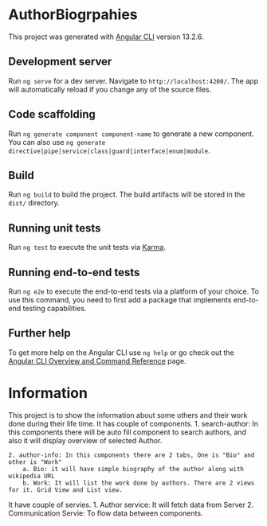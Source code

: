 # AuthorBiogrpahies

This project was generated with [Angular CLI](https://github.com/angular/angular-cli) version 13.2.6.

## Development server

Run `ng serve` for a dev server. Navigate to `http://localhost:4200/`. The app will automatically reload if you change any of the source files.

## Code scaffolding

Run `ng generate component component-name` to generate a new component. You can also use `ng generate directive|pipe|service|class|guard|interface|enum|module`.

## Build

Run `ng build` to build the project. The build artifacts will be stored in the `dist/` directory.

## Running unit tests

Run `ng test` to execute the unit tests via [Karma](https://karma-runner.github.io).

## Running end-to-end tests

Run `ng e2e` to execute the end-to-end tests via a platform of your choice. To use this command, you need to first add a package that implements end-to-end testing capabilities.

## Further help

To get more help on the Angular CLI use `ng help` or go check out the [Angular CLI Overview and Command Reference](https://angular.io/cli) page.
# Information

This project is to show the information about some others and their work done during their life time.
It has couple of components.
    1. search-author: In this components there will be auto fill component to search authors, and also it will display overview of selected Author.

    2. author-info: In this components there are 2 tabs, One is "Bio" and other is "Work" 
        a. Bio: it will have simple biography of the author along with wikipedia URL
        b. Work: It will list the work done by authors. There are 2 views for it. Grid View and List view.

It have couple of servies.
    1. Author service: It will fetch data from Server
    2. Communication Servie: To flow data between components.

